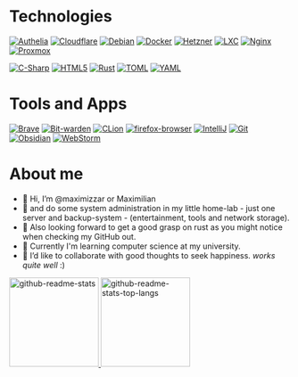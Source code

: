# Technologies
[![Authelia](https://img.shields.io/static/v1?style=for-the-badge&logo=authelia&logoColor=FFFFFF&message=authelia&color=113155&label=)](https://www.cloudflare.com/)
[![Cloudflare](https://img.shields.io/static/v1?style=for-the-badge&logo=cloudflare&logoColor=FFFFFF&message=cloudflare&color=F38020&label=)](https://www.cloudflare.com/)
[![Debian](https://img.shields.io/static/v1?style=for-the-badge&logo=debian&logoColor=FFFFFF&message=debian&color=A81D33&label=)](https://www.debian.org/)
[![Docker](https://img.shields.io/static/v1?style=for-the-badge&logo=Docker&logoColor=FFFFFF&message=Docker&color=2496ED&label=)](https://www.docker.com/)
[![Hetzner](https://img.shields.io/static/v1?style=for-the-badge&logo=hetzner&logoColor=FFFFFF&message=hetzner&color=D50C2D&label=)](https://www.cloudflare.com/)
[![LXC](https://img.shields.io/static/v1?style=for-the-badge&logo=linuxcontainers&logoColor=FFFFFF&message=linuxcontainers&color=333333&label=)](https://linuxcontainers.org/)
[![Nginx](https://img.shields.io/static/v1?style=for-the-badge&logo=nginx&logoColor=FFFFFF&message=nginx&color=009639&label=)](https://www.nginx.com/)
[![Proxmox](https://img.shields.io/static/v1?style=for-the-badge&logo=Proxmox&logoColor=FFFFFF&message=Proxmox&color=E57000&label=)](https://www.proxmox.com/)

[![C-Sharp](https://img.shields.io/static/v1?style=for-the-badge&logo=csharp&logoColor=FFFFFF&message=c-sharp&color=239120&label=)](https://learn.microsoft.com/en-us/dotnet/csharp/)
[![HTML5](https://img.shields.io/static/v1?style=for-the-badge&logo=html5&logoColor=FFFFFF&message=html5&color=E34F26&label=)](https://html.spec.whatwg.org/multipage/)
[![Rust](https://img.shields.io/static/v1?style=for-the-badge&logo=Rust&logoColor=FFFFFF&message=Rust&color=000000&label=)](https://www.rust-lang.org/)
[![TOML](https://img.shields.io/static/v1?style=for-the-badge&logo=toml&logoColor=FFFFFF&message=toml&color=9C4121&label=)](https://www.rust-lang.org/)
[![YAML](https://img.shields.io/static/v1?style=for-the-badge&logo=yaml&logoColor=FFFFFF&message=yaml&color=CB171E&label=)](https://www.rust-lang.org/)

# Tools and Apps
[![Brave](https://img.shields.io/static/v1?style=for-the-badge&logo=brave&message=brave&logoColor=FFFFFF&color=FB542B&label=)](https://brave.com/)
[![Bit-warden](https://img.shields.io/static/v1?style=for-the-badge&logo=bitwarden&message=Bitwarden&logoColor=FFFFFF&color=175DDC&label=)](https://bitwarden.com/)
[![CLion](https://img.shields.io/static/v1?style=for-the-badge&logo=clion&message=CLion&logoColor=FFFFFF&color=000000&label=)](https://jetbrains.com/)
[![firefox-browser](https://img.shields.io/static/v1?style=for-the-badge&logo=firefoxbrowser&message=Firefox&logoColor=FFFFFF&color=FF7139&label=)](https://www.mozilla.org/firefox/)
[![IntelliJ](https://img.shields.io/static/v1?style=for-the-badge&logo=intellijidea&message=Intellij-idea&logoColor=FFFFFF&color=000000&label=)](https://jetbrains.com/)
[![Git](https://img.shields.io/static/v1?style=for-the-badge&logo=Git&message=Git&logoColor=FFFFFF&color=F05032&label=)](https://git-scm.com/)
[![Obsidian](https://img.shields.io/static/v1?style=for-the-badge&logo=obsidian&message=Obsidian&logoColor=FFFFFF&color=7C3AED&label=)](https://obsidian.md/)
[![WebStorm](https://img.shields.io/static/v1?style=for-the-badge&logo=webstorm&message=WebStorm&logoColor=FFFFFF&color=000000&label=)](https://jetbrains.com/)

# About me

- 👋 Hi, I’m @maximizzar or Maximilian
- 👀 and do some system administration in my little home-lab - just one server and backup-system - (entertainment, tools and network storage).
- 👀 Also looking forward to get a good grasp on rust as you might notice when checking my GitHub out.
- 🌱 Currently I'm learning computer science at my university.
- 💞️ I’d like to collaborate with good thoughts to seek happiness. *works quite well* :)

<p>
    <a href="https://github.com/maximizzar" style="width: 100%">
        <img src="https://github-readme-stats.vercel.app/api?username=maximizzar&show_icons=true&theme=gruvbox_light&bg_color=00000000&hide_border=true" alt="github-readme-stats" height="160px"/>
        <img src="https://github-readme-stats.vercel.app/api/top-langs/?username=maximizzar&layout=compact&theme=gruvbox&bg_color=00000000&hide_border=true&langs_count=4" alt="github-readme-stats-top-langs" height="160px"/>
    </a>
</p>

<!---
maximizzar/maximizzar is a ✨ special ✨ repository because its `README.md` (this file) appears on your GitHub profile.
You can click the Preview link to take a look at your changes.
--->
